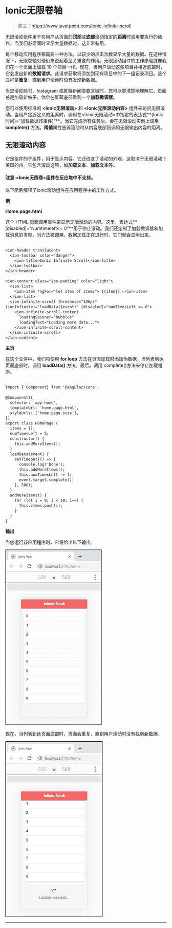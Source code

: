# Ionic无限卷轴

> 原文：<https://www.javatpoint.com/ionic-infinite-scroll>

无限滚动组件用于在用户从页面的**顶部**或**底部**滚动指定的**距离**时调用要执行的动作。当我们必须同时显示大量数据时，这非常有用。

每个移动应用程序都需要一种方法，以较少的点击次数显示大量的数据。在这种情况下，无限卷轴对他们来说起着至关重要的作用。无限滚动组件的工作原理就像我们在一个页面上加载 10 个项目一样。现在，当用户滚动这些项目并接近底部时，它会发出新的**数据请求**。此请求获取将添加到现有项目中的下一组记录项目。这个过程是**重复**，直到用户滚动时没有发现新数据。

当您滚动脸书、Instagram 或推特新闻提要区域时，您可以更清楚地理解它。页面总是加载新帖子，你会在屏幕底部看到一个**加载微调器**。

您可以使用标准的 **<Ionic无限滚动>** 和 **<Ionic无限滚动内容>** 组件来访问无限滚动。当用户接近定义的距离时，调用在<Ionic无限滚动>中指定的表达式**(Ionic时间)=“加载数据($事件)”**。当它完成所有任务后，会在无限滚动实例上调用 **complete()** 方法。**阈值**属性告诉滚动时从内容底部到调用无限输出内容的距离。

## 无限滚动内容

它是<ion-infinite-scroll>组件的子组件，用于显示内容。它还改变了滚动的外观，这取决于无限滚动？美国的州。它包含滚动选项，如**加载文本**、**加载文本**等。</ion-infinite-scroll>

#### 注意:<Ionic无限卷>组件在反应堆中不支持。

以下示例解释了Ionic滚动组件在应用程序中的工作方式。

**例**

**Home.page.html**

这个 HTML 页面调用事件来显示无限滚动的内容。这里，表达式**[disabled]=“Numtimeleft<= 0”**用于停止滚动。我们还定制了加载微调器和加载消息的类型，当方法被调用，数据加载正在进行时，它们就会显示出来。

```

<ion-header translucent>
  <ion-toolbar color="danger">
    <ion-title>Ionic Infinite Scroll</ion-title>
  </ion-toolbar>
</ion-header>

<ion-content class="ion-padding" color="light">
  <ion-list>
    <ion-item *ngFor="let item of items"> {{item}} </ion-item>
  </ion-list>
  <ion-infinite-scroll threshold="100px" (ionInfinite)="loadData($event)" [disabled]="numTimesLeft <= 0">
    <ion-infinite-scroll-content
      loadingSpinner="bubbles"
      loadingText="Loading more data...">
    </ion-infinite-scroll-content>
  </ion-infinite-scroll>
</ion-content>

```

**主页**

在这个文件中，我们将使用 **for loop** 方法在页面加载时添加伪数据。当列表到达页面底部时，调用 **loadData()** 方法。最后，调用 complete()方法来停止加载程序。

```

import { Component} from '@angular/core';

@Component({
  selector: 'app-home',
  templateUrl: 'home.page.html',
  styleUrls: ['home.page.scss'],
})
export class HomePage {
  items = [];
  numTimesLeft = 5;
  constructor() {
    this.addMoreItems();
  }
  loadData(event) {
    setTimeout(() => {
      console.log('Done');
      this.addMoreItems();
      this.numTimesLeft -= 1;
      event.target.complete();
    }, 500);
  }
  addMoreItems() {
    for (let i = 0; i < 10; i++) {
      this.items.push(i);
    }
  }
}

```

**输出**

当您运行该应用程序时，它将给出以下输出。

![Ionic Infinite Scroll](img/f5343bacaa08cc8671aeff4723060811.png)

现在，当列表到达页面底部时，页面会重复，直到用户滚动时没有找到新数据。

![Ionic Infinite Scroll](img/40f8918a56e47cef71a231846a4c7494.png)

* * *